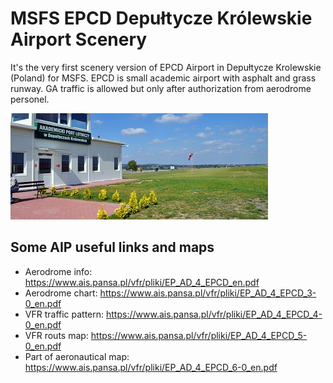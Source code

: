 # MSFS EPCD Depułtycze Królewskie Airport Scenery

It's the very first scenery version of EPCD Airport in Depułtycze Krolewskie (Poland) for MSFS.
EPCD is small academic airport with asphalt and grass runway. GA traffic is allowed but only after authorization from aerodrome personel.

![EPCD Tower](resources/depultyczekr.jpg?raw=true "Tower")

## Some AIP useful links and maps

- Aerodrome info: https://www.ais.pansa.pl/vfr/pliki/EP_AD_4_EPCD_en.pdf
- Aerodrome chart: https://www.ais.pansa.pl/vfr/pliki/EP_AD_4_EPCD_3-0_en.pdf
- VFR traffic pattern: https://www.ais.pansa.pl/vfr/pliki/EP_AD_4_EPCD_4-0_en.pdf
- VFR routs map: https://www.ais.pansa.pl/vfr/pliki/EP_AD_4_EPCD_5-0_en.pdf
- Part of aeronautical map: https://www.ais.pansa.pl/vfr/pliki/EP_AD_4_EPCD_6-0_en.pdf
